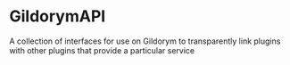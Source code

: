 GildorymAPI
===========

A collection of interfaces for use on Gildorym to transparently link plugins with other plugins that provide a particular service
